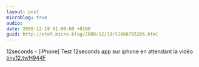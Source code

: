 ```yaml
---
layout: post
microblog: true
audio: 
date: 2008-12-19 01:00:00 +0100
guid: http://xtof.micro.blog/2008/12/19/t1066795266.html
---
```

12seconds - [iPhone] Test 12seconds app sur iphone en attendant la vidéo  [tiny12.tv/H944F](http://tiny12.tv/H944F)
